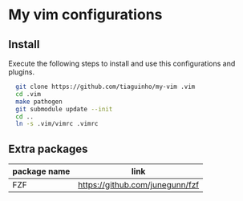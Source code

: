 # My vim configurations

## Install

Execute the following steps to install and use this configurations and plugins.

```bash
  git clone https://github.com/tiaguinho/my-vim .vim
  cd .vim
  make pathogen
  git submodule update --init
  cd ..
  ln -s .vim/vimrc .vimrc 
```

## Extra packages

| package name | link |
| ---- | ---- |
| FZF | https://github.com/junegunn/fzf |
